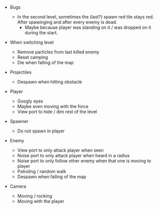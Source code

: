 ﻿- Bugs
	- In the second level, sometimes the (last?) spawn red tile stays red. After spawinging and after every enemy is dead. 
		- Maybe because player was standing on it / was dropped on it during the start.

- When switching level
	- Remove particles from last killed enemy
	- Reset camping 
	- Die when falling of the map
- Projectiles
	- Despawn when hitting obstacle
- Player
	- Googly eyes
	- Maybe even moving with the force
	- View port to hide / dim rest of the level
- Spawner
	- Do not spawn in player
- Enemy
	- View port to only attack player when seen
	- Noise port to only attack player when heard in a radius
	- Noise port to only follow other enemy when that one is moving to player
	- Patroling / random walk
	- Despawn when falling of the map
- Camera
	- Moving / rocking
	- Moving with the player